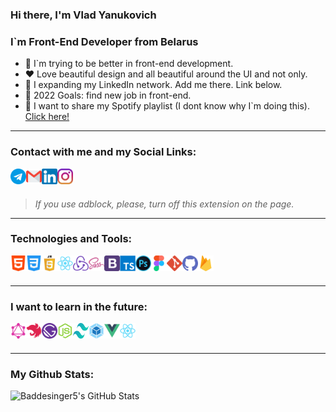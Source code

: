 ### Hi there, I'm Vlad Yanukovich
### I`m Front-End Developer from Belarus

- 🧠 I`m trying to be better in front-end development.
- ❤️ Love beautiful design and all beautiful around the UI and not only.
- 👯 I expanding my LinkedIn network. Add me there. Link below.
- 🥅 2022 Goals: find new job in front-end.
- 🎵 I want to share my Spotify playlist (I dont know why I`m doing this). [Click here!][spotify]

---

### Contact with me and my Social Links:

[<img align="left" alt="Telegram" width="25px" src="icons/telegram.png" />][telegram] 
[<img align="left" style="fill: #FF0E0E" alt="Mail" width="25px" src="icons/gmail.png" />](mailto:baddesinger5@gmail.com)
[<img align="left" style="fill: #1F51E0" alt="LinkedIn" width="25px" src="icons/linkedin.png" />][linkedin]
[<img align="left" alt="Instagram" width="25px" src="icons/instagram.png" />][instagram]

<br />
<br />

> *If you use adblock, please, turn off this extension on the page.*

---

### Technologies and Tools:

<img align="left" width="25px" title="html" alt="html" width="26px" src="icons/html-5.png" />
<img align="left" width="25px" title="css" alt="css" width="26px" src="icons/css-3.png" />
<img align="left" width="25px" title="javascript" alt="javascript" width="26px" src="icons/javascript.png" />
<img align="left" width="25px" title="react" alt="react" width="26px" src="icons/react.png" />
<img align="left" width="25px" title="redux" alt="redux" width="26px" src="icons/redux.png" />
<img align="left" width="25px" title="sass" alt="sass" width="26px" src="icons/sass.png" />
<img align="left" width="25px" title="bootstrap" alt="bootstrap" width="26px" src="icons/bootstrap.png" />
<img align="left" width="25px" title="typescript" alt="typescript" width="26px" src="icons/typescript.png" />
<img align="left" width="25px" title="photoshop" alt="photoshop" width="26px" src="icons/photoshop.png" />
<img align="left" width="25px" title="figma" alt="figma" width="26px" src="icons/figma.png" />
<img align="left" width="25px" title="git" alt="git" width="26px" src="icons/git.png" />
<img align="left" width="25px" title="github" alt="github" width="26px" src="icons/github.png" />
<img align="left" width="25px" title="firebase" alt="firebase" width="26px" src="icons/firebase.png" />


<br />
<br />

---

### I want to learn in the future:
<img align="left" width="25px" title="graphql" alt="graphql" width="26px" src="icons/graphql.png" />
<img align="left" width="25px" title="nestjs" alt="nestjs" width="26px" src="icons/nestjs.png" />
<img align="left" width="25px" title="gatsby" alt="gatsby" width="26px" src="icons/gatsby.png" />
<img align="left" width="25px" title="node js" alt="node js" width="26px" src="icons/node-js.png" />
<img align="left" width="25px" height="25px" title="tailwind" alt="tailwind" width="26px" src="icons/tailwind.svg" />
<img align="left" width="25px" title="webpack" alt="webpack" width="26px" src="icons/webpack.png" />
<img align="left" width="25px" title="vue" alt="vue" width="26px" src="icons/vue.png" />
<img align="left" width="25px" title="react native" alt="react native" width="26px" src="icons/react.png" />


<br />
<br />

---


### My Github Stats:

<img align="left" alt="Baddesinger5's GitHub Stats" src="https://github-readme-stats.vercel.app/api?username=Baddesinger5&show_icons=true&hide_border=true&theme=dark&icon_color=ffffff" />


[gmail]: baddesinger5@gmail.com
[instagram]: https://www.instagram.com/vlad_drumstick/
[linkedin]: https://www.linkedin.com/in/vlad-yanukovich-177a67199/
[telegram]: https://t.me/vlad_is_love6
[spotify]: https://open.spotify.com/playlist/3EiTNbX1cpSv0oAHusSTVa
